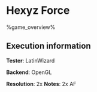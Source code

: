 # Hexyz Force 

%game_overview%

## Execution information

**Tester**: LatinWizard

**Backend**: OpenGL

**Resolution**: 2x
**Notes**: 2x AF